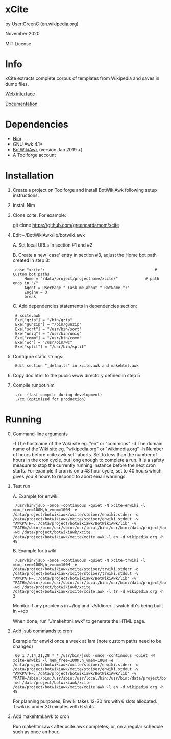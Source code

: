 xCite
===================
by User:GreenC (en.wikipedia.org)

November 2020

MIT License

Info
========
xCite extracts complete corpus of templates from Wikipedia and saves in dump files.

[Web interface](https://tools-static.wmflabs.org/botwikiawk/xcite/xcite.html)

[Documentation](https://tools-static.wmflabs.org/botwikiawk/xcite/doc.html)

Dependencies 
========
* [Nim](https://nim-lang.org/install_unix.html)
* GNU Awk 4.1+
* [BotWikiAwk](https://github.com/greencardamom/BotWikiAwk) (version Jan 2019 +)
* A Toolforge account

Installation
========

1. Create a project on Toolforge and install BotWikiAwk following setup instructions. 

2. Install Nim

3. Clone xcite. For example:

	git clone https://github.com/greencardamom/xcite

4. Edit ~/BotWikiAwk/lib/botwiki.awk

	A. Set local URLs in section #1 and #2 

	B. Create a new 'case' entry in section #3, adjust the Home bot path created in step 3:

		case "xcite":                                                # Custom bot paths
			Home = "/data/project/projectname/xcite/"            # path ends in "/"
			Agent = UserPage " (ask me about " BotName ")"
			Engine = 3
			break

	C. Add dependencies statements in dependencies section:

		# xcite.awk
		Exe["gzip"] = "/bin/gzip"
		Exe["gunzip"] = "/bin/gunzip"
		Exe["sort"] = "/usr/bin/sort"
		Exe["uniq"] = "/usr/bin/uniq"
		Exe["comm"] = "/usr/bin/comm"
		Exe["wc"] = "/usr/bin/wc"
		Exe["split"] = "/usr/bin/split"

5. Configure static strings:

		Edit section "_defaults" in xcite.awk and makehtml.awk

6. Copy doc.html to the public www directory defined in step 5

7. Compile runbot.nim

		./c  (fast compile during development)
		./cx (optimized for production)

Running
========

0. Command-line arguments

	-l <lang> The hostname of the Wiki site eg. "en" or "commons"
	-d <domain> The domain name of the Wiki site eg. "wikipedia.org" or "wikimedia.org"
	-h <hours> Number of hours before xcite.awk self-aborts. Set to less than the number of hours in the cron cycle, but long enough to complete a run. It is a safety measure to stop the currently running instance before the next cron starts. For example if cron is on a 48 hour cycle, set to 40 hours which gives you 8 hours to respond to abort email warnings.

1. Test run

	A. Example for enwiki

		/usr/bin/jsub -once -continuous -quiet -N xcite-enwiki -l mem_free=100M,h_vmem=100M -e /data/project/botwikiawk/xcite/stdioer/enwiki.stderr -o /data/project/botwikiawk/xcite/stdioer/enwiki.stdout -v "AWKPATH=.:/data/project/botwikiawk/BotWikiAwk/lib" -v "PATH=/sbin:/bin:/usr/sbin:/usr/local/bin:/usr/bin:/data/project/botwikiawk/BotWikiAwk/bin" -wd /data/project/botwikiawk/xcite /data/project/botwikiawk/xcite/xcite.awk -l en -d wikipedia.org -h 48

	B. Example for trwiki

		/usr/bin/jsub -once -continuous -quiet -N xcite-trwiki -l mem_free=100M,h_vmem=100M -e /data/project/botwikiawk/xcite/stdioer/trwiki.stderr -o /data/project/botwikiawk/xcite/stdioer/trwiki.stdout -v "AWKPATH=.:/data/project/botwikiawk/BotWikiAwk/lib" -v "PATH=/sbin:/bin:/usr/sbin:/usr/local/bin:/usr/bin:/data/project/botwikiawk/BotWikiAwk/bin" -wd /data/project/botwikiawk/xcite /data/project/botwikiawk/xcite/xcite.awk -l tr -d wikipedia.org -h 2

	Monitor if any problems in ~/log and ~/stdiorer .. watch db's being built in ~/db

	When done, run "./makehtml.awk" to generate the HTML page.

2. Add jsub commands to cron

	Example for enwiki once a week at 1am (note custom paths need to be changed)

		00 1 7,14,21,28 * * /usr/bin/jsub -once -continuous -quiet -N xcite-enwiki -l mem_free=100M,h_vmem=100M -e /data/project/botwikiawk/xcite/stdioer/enwiki.stderr -o /data/project/botwikiawk/xcite/stdioer/enwiki.stdout -v "AWKPATH=.:/data/project/botwikiawk/BotWikiAwk/lib" -v "PATH=/sbin:/bin:/usr/sbin:/usr/local/bin:/usr/bin:/data/project/botwikiawk/BotWikiAwk/bin" -wd /data/project/botwikiawk/xcite /data/project/botwikiawk/xcite/xcite.awk -l en -d wikipedia.org -h 48

	For planning purposes, Enwiki takes 12-20 hrs with 6 slots allocated. Trwiki is under 30 minutes with 6 slots.

3. Add makehtml.awk to cron

	Run makehtml.awk after xcite.awk completes; or, on a regular schedule such as once an hour.
